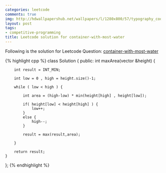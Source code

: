 ```yaml
---
categories: leetcode
comments: true
img: http://hdwallpapershub.net/wallpapers/l/1280x800/57/typography_code_javascript_black_background_programmer_syntax_1280x800_56614.jpg
layout: post
tags:
- competitive-programming
title: Leetcode solution for container-with-most-water
---
```


Following is the solution for Leetcode Question: [container-with-most-water](https://leetcode.com/problems/container-with-most-water/)

{% highlight cpp %}
class Solution {
public:
    int maxArea(vector<int> &height) {
        
        int result = INT_MIN;
        
        int low = 0 , high = height.size()-1;
        
        while ( low < high ) {
            
            int area = (high-low) * min(height[high] , height[low]);
            
            if( height[low] < height[high] ) {
                low++;
            }
            else {
                high--;
            }
            
            result = max(result,area);
            
        }
        
        return result;
    }
};
{% endhighlight %}